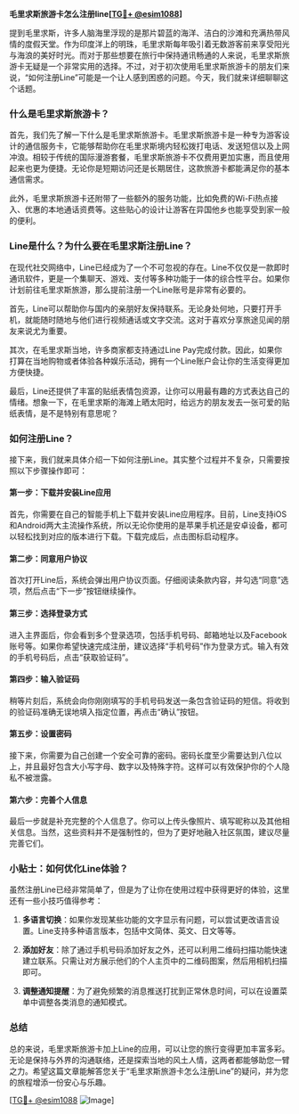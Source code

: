 **毛里求斯旅游卡怎么注册line[[TG💪+ @esim1088](https://t.me/s/esim1088)]**

提到毛里求斯，许多人脑海里浮现的是那片碧蓝的海洋、洁白的沙滩和充满热带风情的度假天堂。作为印度洋上的明珠，毛里求斯每年吸引着无数游客前来享受阳光与海浪的美好时光。而对于那些想要在旅行中保持通讯畅通的人来说，毛里求斯旅游卡无疑是一个非常实用的选择。不过，对于初次使用毛里求斯旅游卡的朋友们来说，“如何注册Line”可能是一个让人感到困惑的问题。今天，我们就来详细聊聊这个话题。

### 什么是毛里求斯旅游卡？

首先，我们先了解一下什么是毛里求斯旅游卡。毛里求斯旅游卡是一种专为游客设计的通信服务卡，它能够帮助你在毛里求斯境内轻松拨打电话、发送短信以及上网冲浪。相较于传统的国际漫游套餐，毛里求斯旅游卡不仅费用更加实惠，而且使用起来也更为便捷。无论你是短期访问还是长期居住，这款旅游卡都能满足你的基本通信需求。

此外，毛里求斯旅游卡还附带了一些额外的服务功能，比如免费的Wi-Fi热点接入、优惠的本地通话资费等。这些贴心的设计让游客在异国他乡也能享受到家一般的便利。

### Line是什么？为什么要在毛里求斯注册Line？

在现代社交网络中，Line已经成为了一个不可忽视的存在。Line不仅仅是一款即时通讯软件，更是一个集聊天、游戏、支付等多种功能于一体的综合性平台。如果你计划前往毛里求斯旅游，那么提前注册一个Line账号是非常有必要的。

首先，Line可以帮助你与国内的亲朋好友保持联系。无论身处何地，只要打开手机，就能随时随地与他们进行视频通话或文字交流。这对于喜欢分享旅途见闻的朋友来说尤为重要。

其次，在毛里求斯当地，许多商家都支持通过Line Pay完成付款。因此，如果你打算在当地购物或者体验各种娱乐活动，拥有一个Line账户会让你的生活变得更加方便快捷。

最后，Line还提供了丰富的贴纸表情包资源，让你可以用最有趣的方式表达自己的情绪。想象一下，在毛里求斯的海滩上晒太阳时，给远方的朋友发去一张可爱的贴纸表情，是不是特别有意思呢？

### 如何注册Line？

接下来，我们就来具体介绍一下如何注册Line。其实整个过程并不复杂，只需要按照以下步骤操作即可：

#### 第一步：下载并安装Line应用

首先，你需要在自己的智能手机上下载并安装Line应用程序。目前，Line支持iOS和Android两大主流操作系统，所以无论你使用的是苹果手机还是安卓设备，都可以轻松找到对应的版本进行下载。下载完成后，点击图标启动程序。

#### 第二步：同意用户协议

首次打开Line后，系统会弹出用户协议页面。仔细阅读条款内容，并勾选“同意”选项，然后点击“下一步”按钮继续操作。

#### 第三步：选择登录方式

进入主界面后，你会看到多个登录选项，包括手机号码、邮箱地址以及Facebook账号等。如果你希望快速完成注册，建议选择“手机号码”作为登录方式。输入有效的手机号码后，点击“获取验证码”。

#### 第四步：输入验证码

稍等片刻后，系统会向你刚刚填写的手机号码发送一条包含验证码的短信。将收到的验证码准确无误地填入指定位置，再点击“确认”按钮。

#### 第五步：设置密码

接下来，你需要为自己创建一个安全可靠的密码。密码长度至少需要达到八位以上，并且最好包含大小写字母、数字以及特殊字符。这样可以有效保护你的个人隐私不被泄露。

#### 第六步：完善个人信息

最后一步就是补充完整的个人信息了。你可以上传头像照片、填写昵称以及其他相关信息。当然，这些资料并不是强制性的，但为了更好地融入社区氛围，建议尽量完善它们。

### 小贴士：如何优化Line体验？

虽然注册Line已经非常简单了，但是为了让你在使用过程中获得更好的体验，这里还有一些小技巧值得参考：

1. **多语言切换**：如果你发现某些功能的文字显示有问题，可以尝试更改语言设置。Line支持多种语言版本，包括中文简体、英文、日文等等。
   
2. **添加好友**：除了通过手机号码添加好友之外，还可以利用二维码扫描功能快速建立联系。只需让对方展示他们的个人主页中的二维码图案，然后用相机扫描即可。

3. **调整通知提醒**：为了避免频繁的消息推送打扰到正常休息时间，可以在设置菜单中调整各类消息的通知模式。

### 总结

总的来说，毛里求斯旅游卡加上Line的应用，可以让您的旅行变得更加丰富多彩。无论是保持与外界的沟通联络，还是探索当地的风土人情，这两者都能够助您一臂之力。希望这篇文章能解答您关于“毛里求斯旅游卡怎么注册Line”的疑问，并为您的旅程增添一份安心与乐趣。

[[TG💪+ @esim1088](https://t.me/s/esim1088) ![Image](https://i.postimg.cc/4NQfJmqS/Snipaste-2025-05-13-00-14-12.png)]